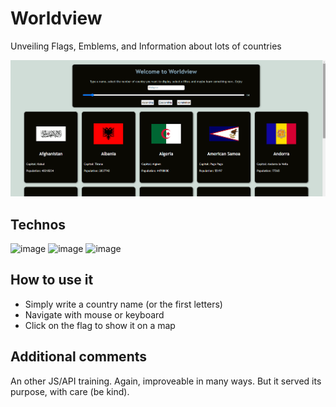 # Worldview
Unveiling Flags, Emblems, and Information about lots of countries

![Image of the lightmode and darkmode of the website](doc/worldview_thumbnail.png)

## Technos
![image](https://img.shields.io/badge/HTML5-E34F26?style=for-the-badge&logo=html5&logoColor=white)
![image](https://img.shields.io/badge/CSS3-1572B6?style=for-the-badge&logo=css3&logoColor=white)
![image](https://img.shields.io/badge/JavaScript-323330?style=for-the-badge&logo=javascript&logoColor=F7DF1E)

## How to use it
+ Simply write a country name (or the first letters)
+ Navigate with mouse or keyboard
+ Click on the flag to show it on a map

## Additional comments
An other JS/API training. Again, improveable in many ways. But it served its purpose, with care (be kind).  